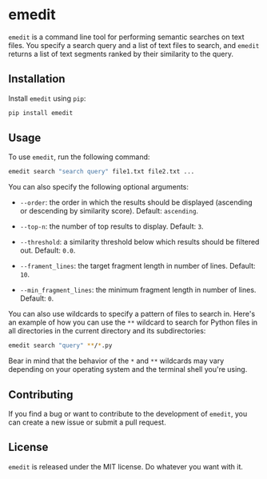 # emedit

`emedit` is a command line tool for performing semantic searches on text files. You specify a search query and a list of text files to search, and `emedit` returns a list of text segments ranked by their similarity to the query.

## Installation

Install `emedit` using `pip`:

```bash
pip install emedit
```

## Usage

To use `emedit`, run the following command:

```bash
emedit search "search query" file1.txt file2.txt ...
```
You can also specify the following optional arguments:


- `--order`: the order in which the results should be displayed (ascending or descending by similarity score). Default: `ascending`.

- `--top-n`: the number of top results to display. Default: `3`.

- `--threshold`: a similarity threshold below which results should be filtered out. Default: `0.0`.

- `--frament_lines`: the target fragment length in number of lines. Default: `10`.

- `--min_fragment_lines`: the minimum fragment length in number of lines. Default: `0`.

You can also use wildcards to specify a pattern of files to search in. Here's an example of how you can use the `**` wildcard to search for Python files in all directories in the current directory and its subdirectories:

```bash
emedit search "query" **/*.py
```

Bear in mind that the behavior of the `*` and `**` wildcards may vary depending on your operating system and the terminal shell you're using.

## Contributing

If you find a bug or want to contribute to the development of `emedit`, you can create a new issue or submit a pull request.

## License

`emedit` is released under the MIT license. Do whatever you want with it.